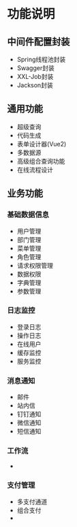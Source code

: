 # 功能说明
## 中间件配置封装
- Spring线程池封装
- Swagger封装
- XXL-Job封装
- Jackson封装
## 通用功能
- 超级查询
- 代码生成
- 表单设计器(Vue2)
- 多数据源
- 高级组合查询功能
- 在线流程设计

## 业务功能
### 基础数据信息
- 用户管理
- 部门管理
- 菜单管理
- 角色管理
- 请求权限管理
- 数据权限
- 字典管理
- 参数管理
### 日志监控
- 登录日志
- 操作日志
- 在线用户
- 缓存监控
- 服务监控
### 消息通知
- 邮件
- 站内信
- 钉钉通知
- 微信通知
- 短信通知
### 工作流
- 
### 支付管理
- 多支付通道
- 组合支付
- 
